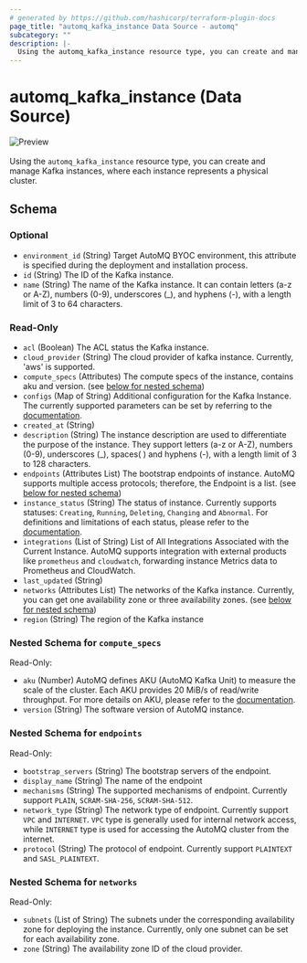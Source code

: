 ```yaml
---
# generated by https://github.com/hashicorp/terraform-plugin-docs
page_title: "automq_kafka_instance Data Source - automq"
subcategory: ""
description: |-
  Using the automq_kafka_instance resource type, you can create and manage Kafka instances, where each instance represents a physical cluster.
---
```


# automq_kafka_instance (Data Source)

![Preview](https://img.shields.io/badge/Lifecycle_Stage-Preview-blue?style=flat&logoColor=8A3BE2&labelColor=rgba)<br><br>Using the `automq_kafka_instance` resource type, you can create and manage Kafka instances, where each instance represents a physical cluster.



<!-- schema generated by tfplugindocs -->
## Schema

### Optional

- `environment_id` (String) Target AutoMQ BYOC environment, this attribute is specified during the deployment and installation process.
- `id` (String) The ID of the Kafka instance.
- `name` (String) The name of the Kafka instance. It can contain letters (a-z or A-Z), numbers (0-9), underscores (_), and hyphens (-), with a length limit of 3 to 64 characters.

### Read-Only

- `acl` (Boolean) The ACL status the Kafka instance.
- `cloud_provider` (String) The cloud provider of kafka instance. Currently, 'aws' is supported.
- `compute_specs` (Attributes) The compute specs of the instance, contains aku and version. (see [below for nested schema](#nestedatt--compute_specs))
- `configs` (Map of String) Additional configuration for the Kafka Instance. The currently supported parameters can be set by referring to the [documentation](https://docs.automq.com/automq-cloud/release-notes).
- `created_at` (String)
- `description` (String) The instance description are used to differentiate the purpose of the instance. They support letters (a-z or A-Z), numbers (0-9), underscores (_), spaces( ) and hyphens (-), with a length limit of 3 to 128 characters.
- `endpoints` (Attributes List) The bootstrap endpoints of instance. AutoMQ supports multiple access protocols; therefore, the Endpoint is a list. (see [below for nested schema](#nestedatt--endpoints))
- `instance_status` (String) The status of instance. Currently supports statuses: `Creating`, `Running`, `Deleting`, `Changing` and `Abnormal`. For definitions and limitations of each status, please refer to the [documentation](https://docs.automq.com/automq-cloud/using-automq-for-kafka/manage-instances#lifecycle).
- `integrations` (List of String) List of All Integrations Associated with the Current Instance. AutoMQ supports integration with external products like `prometheus` and `cloudwatch`, forwarding instance Metrics data to Prometheus and CloudWatch.
- `last_updated` (String)
- `networks` (Attributes List) The networks of the Kafka instance. Currently, you can get one availability zone or three availability zones. (see [below for nested schema](#nestedatt--networks))
- `region` (String) The region of the Kafka instance

<a id="nestedatt--compute_specs"></a>
### Nested Schema for `compute_specs`

Read-Only:

- `aku` (Number) AutoMQ defines AKU (AutoMQ Kafka Unit) to measure the scale of the cluster. Each AKU provides 20 MiB/s of read/write throughput. For more details on AKU, please refer to the [documentation](https://docs.automq.com/automq-cloud/subscriptions-and-billings/byoc-env-billings/billing-instructions-for-byoc).
- `version` (String) The software version of AutoMQ instance.


<a id="nestedatt--endpoints"></a>
### Nested Schema for `endpoints`

Read-Only:

- `bootstrap_servers` (String) The bootstrap servers of the endpoint.
- `display_name` (String) The name of the endpoint
- `mechanisms` (String) The supported mechanisms of endpoint. Currently support `PLAIN`, `SCRAM-SHA-256`, `SCRAM-SHA-512`.
- `network_type` (String) The network type of endpoint. Currently support `VPC` and `INTERNET`. `VPC` type is generally used for internal network access, while `INTERNET` type is used for accessing the AutoMQ cluster from the internet.
- `protocol` (String) The protocol of endpoint. Currently support `PLAINTEXT` and `SASL_PLAINTEXT`.


<a id="nestedatt--networks"></a>
### Nested Schema for `networks`

Read-Only:

- `subnets` (List of String) The subnets under the corresponding availability zone for deploying the instance. Currently, only one subnet can be set for each availability zone.
- `zone` (String) The availability zone ID of the cloud provider.
